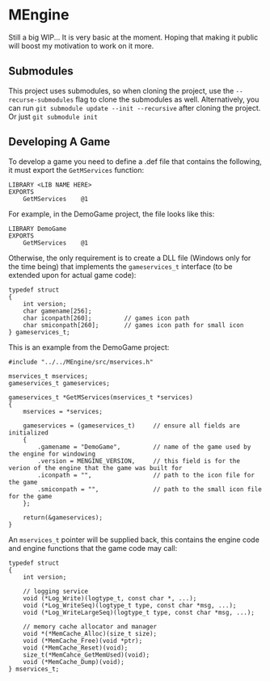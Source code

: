 # MEngine
Still a big WIP... It is very basic at the moment. Hoping that making it public will boost my motivation to work on it more.

## Submodules
This project uses submodules, so when cloning the project, use the `--recurse-submodules` flag to clone the submodules as well.
Alternatively, you can run `git submodule update --init --recursive` after cloning the project.
Or just `git submodule init`

## Developing A Game
To develop a game you need to define a .def file that contains the following, it must export the `GetMServices` function:
```
LIBRARY <LIB NAME HERE>
EXPORTS
	GetMServices	@1
```
For example, in the DemoGame project, the file looks like this:
```
LIBRARY DemoGame
EXPORTS
	GetMServices	@1
```
Otherwise, the only requirement is to create a DLL file (Windows only for the time being) that implements the `gameservices_t` interface (to be extended upon for actual game code):
```
typedef struct
{
	int version;
	char gamename[256];
	char iconpath[260];			// games icon path
	char smiconpath[260];		// games icon path for small icon
} gameservices_t;
```
This is an example from the DemoGame project:
```
#include "../../MEngine/src/mservices.h"

mservices_t mservices;
gameservices_t gameservices;

gameservices_t *GetMServices(mservices_t *services)
{
	mservices = *services;

	gameservices = (gameservices_t)		// ensure all fields are initialized
	{
		.gamename = "DemoGame",			// name of the game used by the engine for windowing
		.version = MENGINE_VERSION,		// this field is for the verion of the engine that the game was built for
		.iconpath = "",					// path to the icon file for the game
		.smiconpath = "",				// path to the small icon file for the game
	};

	return(&gameservices);
}
```
An `mservices_t` pointer will be supplied back, this contains the engine code and engine functions that the game code may call:
```
typedef struct
{
	int version;

	// logging service
	void (*Log_Write)(logtype_t, const char *, ...);
	void (*Log_WriteSeq)(logtype_t type, const char *msg, ...);
	void (*Log_WriteLargeSeq)(logtype_t type, const char *msg, ...);

	// memory cache allocator and manager
	void *(*MemCache_Alloc)(size_t size);
	void (*MemCache_Free)(void *ptr);
	void (*MemCache_Reset)(void);
	size_t(*MemCahce_GetMemUsed)(void);
	void (*MemCache_Dump)(void);
} mservices_t;
```
